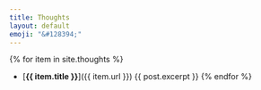 ```yaml
---
title: Thoughts
layout: default
emoji: "&#128394;"
---
```

{% for item in site.thoughts %}
* [**{{ item.title }}**]({{ item.url }})
   {{ post.excerpt }}
{% endfor %}
